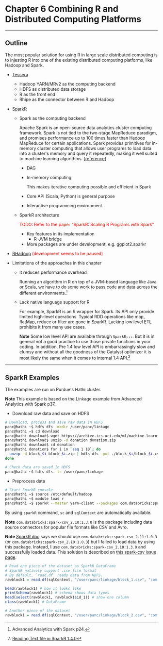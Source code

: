 
# Chapter 6 Combining R and Distributed Computing Platforms

---

## Outline

The most popular solution for using R in large scale distributed computing is to injesting R into one of the existing distributed computing platforms, like Hadoop and Spark.

- [Tessera](http://tessera.io/)
  - Hadoop YARN/MRv2 as the computing backend
  - HDFS as distributed data storage
  - R as the front end
  - Rhipe as the connector between R and Hadoop

- [SparkR](https://spark.apache.org/docs/latest/sparkr.html)
  - Spark as the computing backend
    
    Apache Spark is an open-source data analytics cluster computing framework. Spark is not tied to the two-stage MapReduce paradigm, and promises performance up to 100 times faster than Hadoop MapReduce for certain applications. Spark provides primitives for in-memory cluster computing that allows user programs to load data into a cluster's memory and query it repeatedly, making it well suited to machine learning algorithms. [[reference](https://www.rcac.purdue.edu/compute/hathi/guide/#run_hadoop_examples_spark)]
    
    * DAG
    * In-memory computing
      
      This makes iterative computing possible and efficient in Spark
      
    * Core API (Scala, Python) is general purpose
    * Interactive programming environment

  - SparkR architecture

    <font color='red'>TODO: Refer to the paper "SparkR: Scaling R Programs with Spark"</font>

    * Key features in its implementation 
      +  R-JVM bridge
    * More packages are under development, e.g. ggplot2.sparkr

- [RHadoop](https://github.com/RevolutionAnalytics/RHadoop/wiki) <font color='red'>(development seems to be paused)</font>

- Limitations of the approaches in this chapter
  * It reduces performance overhead

    Running an algorithm in R on top of a JVM-based language like Java or Scala, we have to do some work to pass code and data across the different environments.[^R-JVM_overhead]
    
  * Lack native language support for R

    For example, SparkR is an R wrapper for Spark. Its API only provide limited high-level operations. Typical RDD operations like map, flatMap, reduce or filter are gone in SparkR. Lacking low level ETL prohibits it from many use cases.
    
    **Note** Some low level API are available through `SparkR:::`. But it is in general not a good practice to use those private functions in your coding. In addition, Pre 1.4 low level API is embarrassingly slow and clumsy and without all the goodness of the Catalyst optimizer it is most likely the same when it comes to internal 1.4 API.[^SparkR_low_level_api_slow]


[^R-JVM_overhead]: Advanced Analytics with Spark p24.
[^SparkR_low_level_api_slow]: [Reading Text file in SparkR 1.4.0](http://stackoverflow.com/questions/31157649/reading-text-file-in-sparkr-1-4-0)

---

## SparkR Examples

The examples are run on Purdue's Hathi cluster.

**Note** This example is based on the Linkage example from Advanced Analytics with Spark p37.

- Download raw data and save on HDFS

```bash  
# Download, process and save raw data in HDFS
panc@hathi ~$ hdfs dfs -mkdir /user/panc/linkage
panc@hathi ~$ cd download
panc@hathi download$ wget https://archive.ics.uci.edu/ml/machine-learning-databases/00210/donation.zip
panc@hathi download$ unzip -d donation donation.zip
panc@hathi download$ cd donation 
panc@hathi donation$ for i in `seq 1 10`; do 
  unzip -d block_$i block_$i.zip | hdfs dfs -put ./block_$i/block_$i.csv /user/panc/linkage 
done

# Check data are saved in HDFS
panc@hathi ~$ hdfs dfs -ls /user/panc/linkage
```

- Preprocess data

```bash
# Start SparkR console
panc@hathi ~$ source /etc/default/hadoop
panc@hathi ~$ module load r
panc@hathi ~$ sparkR --master yarn-client --packages com.databricks:spark-csv_2.10:1.3.0
```

By using `sparkR` command, `sc` and `sqlContext` are automatically available.

**Note** `com.databricks:spark-csv_2.10:1.3.0` is the package including data source connectors for popular file formats like CSV and Avro. 

**Note** [SparkR doc](https://spark.apache.org/docs/latest/sparkr.html#from-data-sources) says we should use `com.databricks:spark-csv_2.11:1.0.3` (or `com.databricks:spark-csv_2.10:1.0.3`) but I failed to load data by using this package. Instead, I use `com.databricks:spark-csv_2.10:1.3.0` and successfully loaded data. This solution is described on [this spark-csv issue page](https://github.com/databricks/spark-csv/issues/206#issuecomment-197403908).

```r
# Read one piece of the dataset as SparkR DataFrame
# SparkR natively support .csv file format
# By default, `read.df` reads data from HDFS.
rawblock1 = read.df(sqlContext, "/user/panc/linkage/block_1.csv", "com.databricks.spark.csv", header="true") 

head(rawblock1) # how it looks like
printSchema(rawblock1) # schema shows data types
head(select(rawblock1, rawblock1$id_1)) # show one column
class(rawblock1) # DataFrame

# Another piece of the dataset
rawblock1 = read.df(sqlContext, "/user/panc/linkage/block_2.csv", "com.databricks.spark.csv", header="true") 


```
